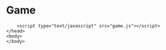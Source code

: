 <!DOCTYPE html>
<html>
    <head>
        <h1>Game</h1>
        <script type="text/javascript" src="phaser.min.js"></script>
        <script type="text/javascript" src="gameState.js"></script>
        <script type="text/javascript" src="loadingScene.js"></script>
        <script type="text/javascript" src="menuScene.js"></script>
        <script type="text/javascript" src="hostScene.js"></script>
        <script type="text/javascript" src="joinScene.js"></script>
        <script type="text/javascript" src="trivia.js"></script>
        <script type="text/javascript" src="correct.js"></script>
        <script type="text/javascript" src="incorrect.js"></script>

        <script type="text/javascript" src="game.js"></script>
    </head>
    <body>
    </body>
</html>